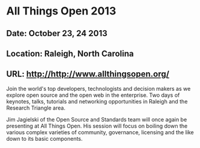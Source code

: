 # All Things Open 2013
## Date: October 23, 24 2013
## Location: Raleigh, North Carolina
## URL: <http://http://www.allthingsopen.org/>

Join the world's top developers, technologists and decision makers as we explore open source and the open web in the enterprise. Two days of keynotes, talks, tutorials and networking opportunities in Raleigh and the Research Triangle area.

Jim Jagielski of the Open Source and Standards team will once again be presenting at All Things Open.
His session will focus on boiling down the various complex varieties of
community, governance, licensing and the like down to its basic components.